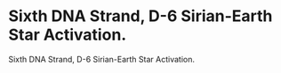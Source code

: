 # Sixth DNA Strand, D-6 Sirian-Earth Star Activation.

Sixth DNA Strand, D-6 Sirian-Earth Star Activation.